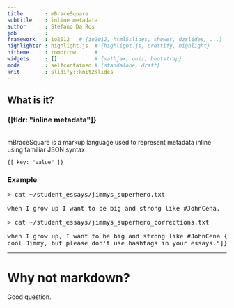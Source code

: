 ```yaml
---
title       : mBraceSquare
subtitle    : inline metadata
author      : Stefano Da Ros
job         : 
framework   : io2012   # {io2012, html5slides, shower, dzslides, ...}
highlighter : highlight.js  # {highlight.js, prettify, highlight}
hitheme     : tomorrow      # 
widgets     : []            # {mathjax, quiz, bootstrap}
mode        : selfcontained # {standalone, draft}
knit        : slidify::knit2slides
---
```


## What is it?
### {[tldr: "inline metadata"]}
<br />
mBraceSquare is a markup language used to represent metadata inline using familiar JSON syntax

    {[ key: "value" ]}
    
### Example
<pre>> cat ~/student_essays/jimmys_superhero.txt

when I grow up I want to be big and strong like #JohnCena.

> cat ~/student_essays/jimmys_superhero_corrections.txt

when I grow up, I want to be big and strong like #JohnCena {[comment: "I know it sounds
cool Jimmy, but please don't use hashtags in your essays."]}.</pre>

--- 

# Why not markdown?

Good question.




